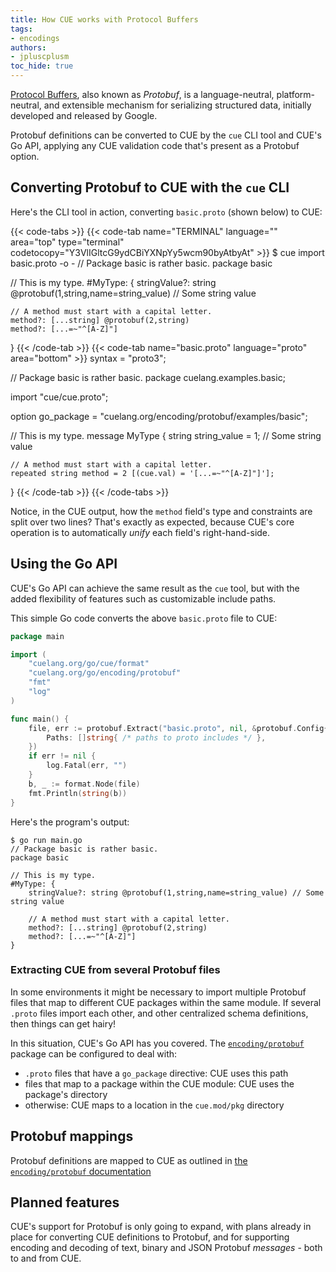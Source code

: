 ```yaml
---
title: How CUE works with Protocol Buffers
tags:
- encodings
authors:
- jpluscplusm
toc_hide: true
---
```


[Protocol Buffers](https://protobuf.dev/), also known as *Protobuf*, is a
language-neutral, platform-neutral, and extensible mechanism for serializing
structured data, initially developed and released by Google.

Protobuf definitions can be converted to CUE by the `cue` CLI tool and CUE's Go
API, applying any CUE validation code that's present as a Protobuf option.

## Converting Protobuf to CUE with the `cue` CLI

Here's the CLI tool in action, converting `basic.proto` (shown below) to CUE:

{{< code-tabs >}}
{{< code-tab name="TERMINAL" language="" area="top" type="terminal" codetocopy="Y3VlIGltcG9ydCBiYXNpYy5wcm90byAtbyAt" >}}
$ cue import basic.proto -o -
// Package basic is rather basic.
package basic

// This is my type.
#MyType: {
	stringValue?: string @protobuf(1,string,name=string_value) // Some string value

	// A method must start with a capital letter.
	method?: [...string] @protobuf(2,string)
	method?: [...=~"^[A-Z]"]
}
{{< /code-tab >}}
{{< code-tab name="basic.proto" language="proto" area="bottom" >}}
syntax = "proto3";

// Package basic is rather basic.
package cuelang.examples.basic;

import "cue/cue.proto";

option go_package = "cuelang.org/encoding/protobuf/examples/basic";

// This is my type.
message MyType {
    string string_value = 1; // Some string value

    // A method must start with a capital letter.
    repeated string method = 2 [(cue.val) = '[...=~"^[A-Z]"]'];
}
{{< /code-tab >}}
{{< /code-tabs >}}

Notice, in the CUE output, how the `method` field's type and constraints are
split over two lines?
That's exactly as expected, because CUE's core operation is to automatically
*unify* each field's right-hand-side.

## Using the Go API

CUE's Go API can achieve the same result as the `cue` tool, but with the added
flexibility of features such as customizable include paths.

This simple Go code converts the above `basic.proto` file to CUE:

```go { title="main.go" }
package main

import (
	"cuelang.org/go/cue/format"
	"cuelang.org/go/encoding/protobuf"
	"fmt"
	"log"
)

func main() {
	file, err := protobuf.Extract("basic.proto", nil, &protobuf.Config{
		Paths: []string{ /* paths to proto includes */ },
	})
	if err != nil {
		log.Fatal(err, "")
	}
	b, _ := format.Node(file)
	fmt.Println(string(b))
}
```
Here's the program's output:

```text { title="TERMINAL" codeToCopy="Z28gcnVuIG1haW4uZ28K" }
$ go run main.go
// Package basic is rather basic.
package basic

// This is my type.
#MyType: {
	stringValue?: string @protobuf(1,string,name=string_value) // Some string value

	// A method must start with a capital letter.
	method?: [...string] @protobuf(2,string)
	method?: [...=~"^[A-Z]"]
}

```

### Extracting CUE from several Protobuf files

In some environments it might be necessary to import multiple Protobuf files
that map to different CUE packages within the same module.
If several `.proto` files import each other, and other centralized schema
definitions, then things can get hairy!

In this situation, CUE's Go API has you covered. The
[`encoding/protobuf`](https://pkg.go.dev/cuelang.org/go/encoding/protobuf)
package can be configured to deal with:

- `.proto` files that have a `go_package` directive: CUE uses this path
- files that map to a package within the CUE module: CUE uses the package's
  directory
- otherwise: CUE maps to a location in the `cue.mod/pkg` directory

## Protobuf mappings

Protobuf definitions are mapped to CUE as outlined in
[the `encoding/protobuf` documentation](https://pkg.go.dev/cuelang.org/go/encoding/protobuf#hdr-Type_Mappings)

## Planned features

CUE's support for Protobuf is only going to expand, with plans already in place
for converting CUE definitions to Protobuf, and for supporting encoding and
decoding of text, binary and JSON Protobuf *messages* - both to and from CUE.
